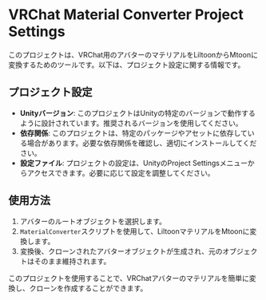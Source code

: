 # VRChat Material Converter Project Settings

このプロジェクトは、VRChat用のアバターのマテリアルをLiltoonからMtoonに変換するためのツールです。以下は、プロジェクト設定に関する情報です。

## プロジェクト設定

- **Unityバージョン**: このプロジェクトはUnityの特定のバージョンで動作するように設計されています。推奨されるバージョンを使用してください。
- **依存関係**: このプロジェクトは、特定のパッケージやアセットに依存している場合があります。必要な依存関係を確認し、適切にインストールしてください。
- **設定ファイル**: プロジェクトの設定は、UnityのProject Settingsメニューからアクセスできます。必要に応じて設定を調整してください。

## 使用方法

1. アバターのルートオブジェクトを選択します。
2. `MaterialConverter`スクリプトを使用して、LiltoonマテリアルをMtoonに変換します。
3. 変換後、クローンされたアバターオブジェクトが生成され、元のオブジェクトはそのまま維持されます。

このプロジェクトを使用することで、VRChatアバターのマテリアルを簡単に変換し、クローンを作成することができます。